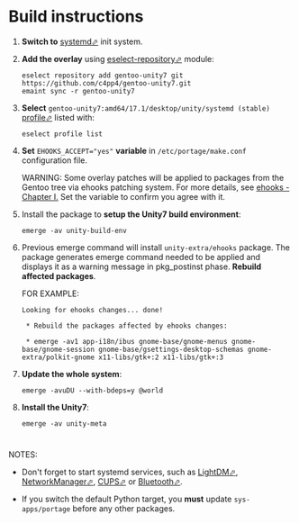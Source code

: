 # Build instructions

1. **Switch to** [systemd⬀][sysd] init system.

2. **Add the overlay** using [eselect-repository⬀][erepo] module:

   `eselect repository add gentoo-unity7 git https://github.com/c4pp4/gentoo-unity7.git`
   <br/>
   `emaint sync -r gentoo-unity7`

3. **Select** `gentoo-unity7:amd64/17.1/desktop/unity/systemd (stable)` [profile⬀][ep] listed with:

   `eselect profile list`

4. **Set** `EHOOKS_ACCEPT="yes"` **variable** in `/etc/portage/make.conf` configuration file.

   WARNING: Some overlay patches will be applied to packages from the Gentoo tree via ehooks patching system. For more details, see [ehooks - Chapter I.][ehooks] Set the variable to confirm you agree with it.

5. Install the package to **setup the Unity7 build environment**:

   `emerge -av unity-build-env`

6. Previous emerge command will install `unity-extra/ehooks` package. The package generates emerge command needed to be applied and displays it as a warning message in pkg_postinst phase. **Rebuild affected packages**.

   FOR EXAMPLE:
   ```
   Looking for ehooks changes... done!

    * Rebuild the packages affected by ehooks changes:

    * emerge -av1 app-i18n/ibus gnome-base/gnome-menus gnome-base/gnome-session gnome-base/gsettings-desktop-schemas gnome-extra/polkit-gnome x11-libs/gtk+:2 x11-libs/gtk+:3
   ```

7. **Update the whole system**:

   `emerge -avuDU --with-bdeps=y @world`

8. **Install the Unity7**:

   `emerge -av unity-meta`

#

NOTES:

- Don't forget to start systemd services, such as [LightDM⬀][ldm], [NetworkManager⬀][nm], [CUPS⬀][cups] or [Bluetooth⬀][bt].

- If you switch the default Python target, you **must** update `sys-apps/portage` before any other packages.

[//]: # (LINKS)
[bt]: https://wiki.gentoo.org/wiki/Bluetooth#systemd
[cups]: https://wiki.gentoo.org/wiki/Printing#systemd
[ehooks]: ehooks.md
[ep]: https://wiki.gentoo.org/wiki/Handbook:AMD64/Installation/Base#Choosing_the_right_profile
[erepo]: https://wiki.gentoo.org/wiki/Eselect/Repository
[ldm]: https://wiki.gentoo.org/wiki/LightDM#systemd
[nm]: https://wiki.gentoo.org/wiki/NetworkManager#systemd
[sysd]: https://wiki.gentoo.org/wiki/Systemd
